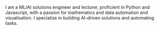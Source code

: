 I am a ML/AI solutions engineer and lecturer, proficient in Python and Javascript, with a passion for mathematics and data automation and visualisation. I specialize in building AI-driven solutions and automating tasks.


